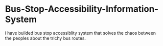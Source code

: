# Bus-Stop-Accessibility-Information-System
i have builded bus stop accessiblity system that solves the chaos between the peoples about the trichy bus routes.
